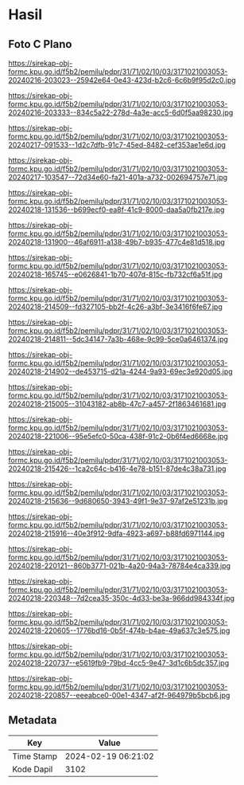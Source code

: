 # Hasil

## Foto C Plano

https://sirekap-obj-formc.kpu.go.id/f5b2/pemilu/pdpr/31/71/02/10/03/3171021003053-20240216-203023--25942e64-0e43-423d-b2c6-6c6b9f95d2c0.jpg

https://sirekap-obj-formc.kpu.go.id/f5b2/pemilu/pdpr/31/71/02/10/03/3171021003053-20240216-203333--834c5a22-278d-4a3e-acc5-6d0f5aa98230.jpg

https://sirekap-obj-formc.kpu.go.id/f5b2/pemilu/pdpr/31/71/02/10/03/3171021003053-20240217-091533--1d2c7dfb-91c7-45ed-8482-cef353ae1e6d.jpg

https://sirekap-obj-formc.kpu.go.id/f5b2/pemilu/pdpr/31/71/02/10/03/3171021003053-20240217-103547--72d34e60-fa21-401a-a732-002694757e71.jpg

https://sirekap-obj-formc.kpu.go.id/f5b2/pemilu/pdpr/31/71/02/10/03/3171021003053-20240218-131536--b699ecf0-ea8f-41c9-8000-daa5a0fb217e.jpg

https://sirekap-obj-formc.kpu.go.id/f5b2/pemilu/pdpr/31/71/02/10/03/3171021003053-20240218-131900--46af6911-a138-49b7-b935-477c4e81d518.jpg

https://sirekap-obj-formc.kpu.go.id/f5b2/pemilu/pdpr/31/71/02/10/03/3171021003053-20240218-165745--e0626841-1b70-407d-815c-fb732cf6a51f.jpg

https://sirekap-obj-formc.kpu.go.id/f5b2/pemilu/pdpr/31/71/02/10/03/3171021003053-20240218-214509--fd327105-bb2f-4c26-a3bf-3e3416f6fe67.jpg

https://sirekap-obj-formc.kpu.go.id/f5b2/pemilu/pdpr/31/71/02/10/03/3171021003053-20240218-214811--5dc34147-7a3b-468e-9c99-5ce0a6461374.jpg

https://sirekap-obj-formc.kpu.go.id/f5b2/pemilu/pdpr/31/71/02/10/03/3171021003053-20240218-214902--de453715-d21a-4244-9a93-69ec3e920d05.jpg

https://sirekap-obj-formc.kpu.go.id/f5b2/pemilu/pdpr/31/71/02/10/03/3171021003053-20240218-215005--31043182-ab8b-47c7-a457-2f1863461681.jpg

https://sirekap-obj-formc.kpu.go.id/f5b2/pemilu/pdpr/31/71/02/10/03/3171021003053-20240218-221006--95e5efc0-50ca-438f-91c2-0b6f4ed6668e.jpg

https://sirekap-obj-formc.kpu.go.id/f5b2/pemilu/pdpr/31/71/02/10/03/3171021003053-20240218-215426--1ca2c64c-b416-4e78-b151-87de4c38a731.jpg

https://sirekap-obj-formc.kpu.go.id/f5b2/pemilu/pdpr/31/71/02/10/03/3171021003053-20240218-215636--9d680650-3943-49f1-9e37-97af2e51231b.jpg

https://sirekap-obj-formc.kpu.go.id/f5b2/pemilu/pdpr/31/71/02/10/03/3171021003053-20240218-215916--40e3f912-9dfa-4923-a697-b88fd6971144.jpg

https://sirekap-obj-formc.kpu.go.id/f5b2/pemilu/pdpr/31/71/02/10/03/3171021003053-20240218-220121--860b3771-021b-4a20-94a3-78784e4ca339.jpg

https://sirekap-obj-formc.kpu.go.id/f5b2/pemilu/pdpr/31/71/02/10/03/3171021003053-20240218-220348--7d2cea35-350c-4d33-be3a-966dd984334f.jpg

https://sirekap-obj-formc.kpu.go.id/f5b2/pemilu/pdpr/31/71/02/10/03/3171021003053-20240218-220605--1776bd16-0b5f-474b-b4ae-49a637c3e575.jpg

https://sirekap-obj-formc.kpu.go.id/f5b2/pemilu/pdpr/31/71/02/10/03/3171021003053-20240218-220737--e5619fb9-79bd-4cc5-9e47-3d1c6b5dc357.jpg

https://sirekap-obj-formc.kpu.go.id/f5b2/pemilu/pdpr/31/71/02/10/03/3171021003053-20240218-220857--eeeabce0-00e1-4347-af2f-964979b5bcb6.jpg


## Metadata

| Key        | Value               |
| ---------- | ------------------- |
| Time Stamp | 2024-02-19 06:21:02 |
| Kode Dapil | 3102                |



